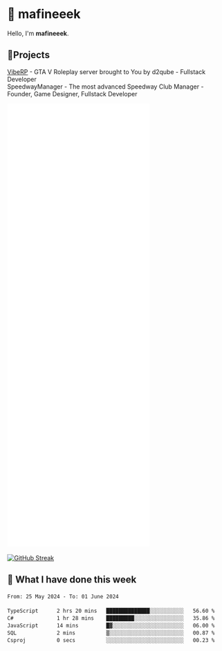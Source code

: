 # 👋 mafineeek
Hello, I'm **mafineeek**.

## 📝Projects

[VibeRP](https://v-rp.pl) - GTA V Roleplay server brought to You by d2qube - Fullstack Developer<br/>
SpeedwayManager - The most advanced Speedway Club Manager - Founder, Game Designer, Fullstack Developer


![](./github-metrics.svg)

[![GitHub Streak](https://streak-stats.demolab.com/?user=mafineeek)](https://git.io/streak-stats)

## 📰 What I have done this week
<!--START_SECTION:waka-->

```txt
From: 25 May 2024 - To: 01 June 2024

TypeScript      2 hrs 20 mins   ██████████████░░░░░░░░░░░   56.60 %
C#              1 hr 28 mins    █████████░░░░░░░░░░░░░░░░   35.86 %
JavaScript      14 mins         █▓░░░░░░░░░░░░░░░░░░░░░░░   06.00 %
SQL             2 mins          ▒░░░░░░░░░░░░░░░░░░░░░░░░   00.87 %
Csproj          0 secs          ░░░░░░░░░░░░░░░░░░░░░░░░░   00.23 %
```

<!--END_SECTION:waka-->
